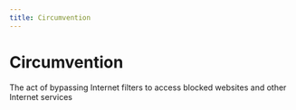 ```yaml
---
title: Circumvention
---
```

# Circumvention

The act of bypassing Internet filters to access blocked websites and other Internet services